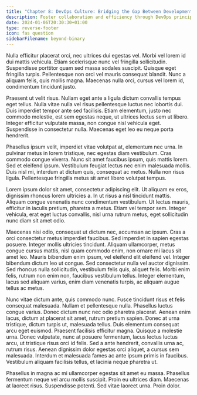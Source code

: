 ```yaml
---
title: "Chapter 8: DevOps Culture: Bridging the Gap Between Development and Operations"
description: Foster collaboration and efficiency through DevOps principles.
date: 2024-01-06T20:30:30+01:00
type: reverse-footer
icon: fas question
sidebarFilename: beyond-binary
---
```

Nulla efficitur placerat orci, nec ultrices dui egestas vel. Morbi vel lorem id dui mattis vehicula. Etiam scelerisque nunc vel fringilla sollicitudin. Suspendisse porttitor quam sed massa sodales suscipit. Quisque eget fringilla turpis. Pellentesque non orci vel mauris consequat blandit. Nunc a aliquam felis, quis mollis magna. Maecenas nulla orci, cursus vel lorem id, condimentum tincidunt justo.

Praesent ut velit risus. Nullam eget ante a ligula dictum convallis tempus eget tellus. Nulla vitae nulla vel risus pellentesque luctus nec lobortis dui. Duis imperdiet tempor ante sed facilisis. Etiam elementum, justo nec commodo molestie, est sem egestas neque, ut ultrices lectus sem ut libero. Integer efficitur vulputate massa, non congue nisl vehicula eget. Suspendisse in consectetur nulla. Maecenas eget leo eu neque porta hendrerit.

Phasellus ipsum velit, imperdiet vitae volutpat at, elementum nec urna. In pulvinar metus in lorem tristique, nec egestas diam vestibulum. Cras commodo congue viverra. Nunc sit amet faucibus ipsum, quis mattis lorem. Sed et eleifend ipsum. Vestibulum feugiat lectus nec enim malesuada mollis. Duis nisl mi, interdum at dictum quis, consequat ac metus. Nulla non risus ligula. Pellentesque fringilla metus sit amet libero volutpat tempus.

Lorem ipsum dolor sit amet, consectetur adipiscing elit. Ut aliquam ex eros, dignissim rhoncus lorem ultricies a. In ut risus a nisl tincidunt mattis. Aliquam congue venenatis nunc condimentum vestibulum. Ut lectus mauris, efficitur in iaculis pretium, pharetra a metus. Etiam vel tempor sem. Integer vehicula, erat eget luctus convallis, nisl urna rutrum metus, eget sollicitudin nunc diam sit amet odio.

Maecenas nisi odio, consequat ut dictum nec, accumsan ac ipsum. Cras a orci consectetur metus imperdiet faucibus. Sed imperdiet in sapien egestas posuere. Integer mollis ultricies tincidunt. Aliquam ullamcorper, metus congue cursus mattis, nisl quam commodo enim, non ornare mi lacus sit amet leo. Mauris bibendum enim ipsum, vel eleifend elit eleifend vel. Integer bibendum dictum leo ut congue. Sed consectetur nulla vel auctor dignissim. Sed rhoncus nulla sollicitudin, vestibulum felis quis, aliquet felis. Morbi enim felis, rutrum non enim non, faucibus vestibulum tellus. Integer elementum, lacus sed aliquam varius, enim diam venenatis turpis, ac aliquam augue tellus ac metus.

Nunc vitae dictum ante, quis commodo nunc. Fusce tincidunt risus et felis consequat malesuada. Nullam et pellentesque nulla. Phasellus luctus congue varius. Donec dictum nunc nec odio pharetra placerat. Aenean enim lacus, dictum at placerat sit amet, rutrum pretium sapien. Donec at urna tristique, dictum turpis ut, malesuada tellus. Duis elementum consequat arcu eget euismod. Praesent facilisis efficitur magna. Quisque a molestie urna. Donec vulputate, nunc at posuere fermentum, lacus lectus luctus arcu, ut tristique risus orci id felis. Sed a ante hendrerit, convallis urna ac, rutrum risus. Aenean dignissim dolor egestas orci aliquet, a cursus sem malesuada. Interdum et malesuada fames ac ante ipsum primis in faucibus. Vestibulum aliquam facilisis tellus, et lacinia neque pharetra ut.

Phasellus in magna ac mi ullamcorper egestas sit amet eu massa. Phasellus fermentum neque vel arcu mollis suscipit. Proin eu ultrices diam. Maecenas at laoreet risus. Suspendisse potenti. Sed vitae laoreet urna. Proin dolor.
